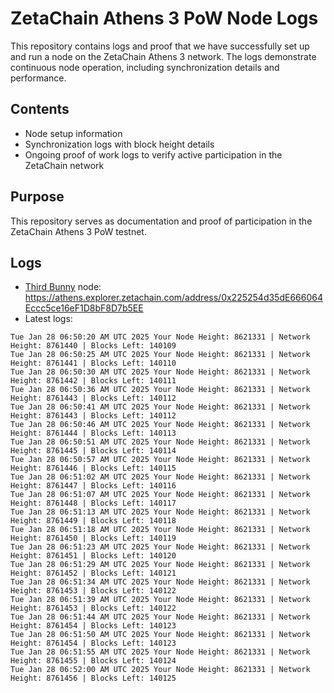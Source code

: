 # ZetaChain Athens 3 PoW Node Logs
This repository contains logs and proof that we have successfully set up and run a node on the ZetaChain Athens 3 network. The logs demonstrate continuous node operation, including synchronization details and performance.

## Contents
- Node setup information
- Synchronization logs with block height details
- Ongoing proof of work logs to verify active participation in the ZetaChain network

## Purpose
This repository serves as documentation and proof of participation in the ZetaChain Athens 3 PoW testnet.

## Logs

- [Third Bunny](https://thirdbunny.xyz/) node: https://athens.explorer.zetachain.com/address/0x225254d35dE666064Eccc5ce16eF1D8bF8D7b5EE
- Latest logs:
```
Tue Jan 28 06:50:20 AM UTC 2025 Your Node Height: 8621331 | Network Height: 8761440 | Blocks Left: 140109
Tue Jan 28 06:50:25 AM UTC 2025 Your Node Height: 8621331 | Network Height: 8761441 | Blocks Left: 140110
Tue Jan 28 06:50:30 AM UTC 2025 Your Node Height: 8621331 | Network Height: 8761442 | Blocks Left: 140111
Tue Jan 28 06:50:36 AM UTC 2025 Your Node Height: 8621331 | Network Height: 8761443 | Blocks Left: 140112
Tue Jan 28 06:50:41 AM UTC 2025 Your Node Height: 8621331 | Network Height: 8761443 | Blocks Left: 140112
Tue Jan 28 06:50:46 AM UTC 2025 Your Node Height: 8621331 | Network Height: 8761444 | Blocks Left: 140113
Tue Jan 28 06:50:51 AM UTC 2025 Your Node Height: 8621331 | Network Height: 8761445 | Blocks Left: 140114
Tue Jan 28 06:50:57 AM UTC 2025 Your Node Height: 8621331 | Network Height: 8761446 | Blocks Left: 140115
Tue Jan 28 06:51:02 AM UTC 2025 Your Node Height: 8621331 | Network Height: 8761447 | Blocks Left: 140116
Tue Jan 28 06:51:07 AM UTC 2025 Your Node Height: 8621331 | Network Height: 8761448 | Blocks Left: 140117
Tue Jan 28 06:51:13 AM UTC 2025 Your Node Height: 8621331 | Network Height: 8761449 | Blocks Left: 140118
Tue Jan 28 06:51:18 AM UTC 2025 Your Node Height: 8621331 | Network Height: 8761450 | Blocks Left: 140119
Tue Jan 28 06:51:23 AM UTC 2025 Your Node Height: 8621331 | Network Height: 8761451 | Blocks Left: 140120
Tue Jan 28 06:51:29 AM UTC 2025 Your Node Height: 8621331 | Network Height: 8761452 | Blocks Left: 140121
Tue Jan 28 06:51:34 AM UTC 2025 Your Node Height: 8621331 | Network Height: 8761453 | Blocks Left: 140122
Tue Jan 28 06:51:39 AM UTC 2025 Your Node Height: 8621331 | Network Height: 8761453 | Blocks Left: 140122
Tue Jan 28 06:51:44 AM UTC 2025 Your Node Height: 8621331 | Network Height: 8761454 | Blocks Left: 140123
Tue Jan 28 06:51:50 AM UTC 2025 Your Node Height: 8621331 | Network Height: 8761454 | Blocks Left: 140123
Tue Jan 28 06:51:55 AM UTC 2025 Your Node Height: 8621331 | Network Height: 8761455 | Blocks Left: 140124
Tue Jan 28 06:52:00 AM UTC 2025 Your Node Height: 8621331 | Network Height: 8761456 | Blocks Left: 140125
```
